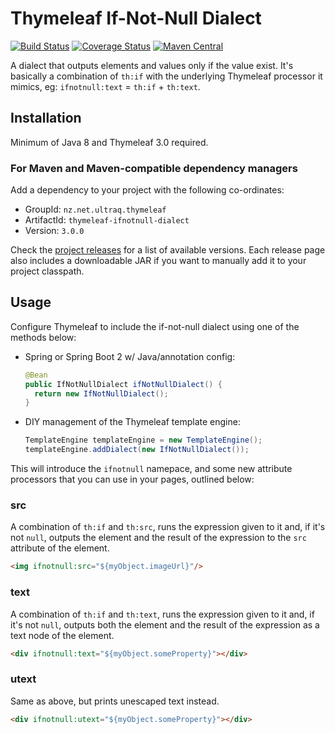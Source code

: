 
Thymeleaf If-Not-Null Dialect
=============================

[![Build Status](https://travis-ci.org/ultraq/thymeleaf-ifnotnull-dialect.svg?branch=master)](https://travis-ci.org/ultraq/thymeleaf-ifnotnull-dialect)
[![Coverage Status](https://coveralls.io/repos/github/ultraq/thymeleaf-ifnotnull-dialect/badge.svg?branch=master)](https://coveralls.io/github/ultraq/thymeleaf-ifnotnull-dialect?branch=master)
[![Maven Central](https://img.shields.io/maven-central/v/nz.net.ultraq.thymeleaf/thymeleaf-ifnotnull-dialect.svg?maxAge=3600)](http://search.maven.org/#search|ga|1|g%3A%22nz.net.ultraq.thymeleaf%22%20AND%20a%3A%22thymeleaf-ifnotnull-dialect%22)

A dialect that outputs elements and values only if the value exist.  It's
basically a combination of `th:if` with the underlying Thymeleaf processor it
mimics, eg: `ifnotnull:text` = `th:if` + `th:text`.


Installation
------------

Minimum of Java 8 and Thymeleaf 3.0 required.

### For Maven and Maven-compatible dependency managers

Add a dependency to your project with the following co-ordinates:

 - GroupId: `nz.net.ultraq.thymeleaf`
 - ArtifactId: `thymeleaf-ifnotnull-dialect`
 - Version: `3.0.0`

Check the [project releases](https://github.com/ultraq/thymeleaf-ifnotnull-dialect/releases)
for a list of available versions.  Each release page also includes a
downloadable JAR if you want to manually add it to your project classpath.


Usage
-----

Configure Thymeleaf to include the if-not-null dialect using one of the methods
below:

 - Spring or Spring Boot 2 w/ Java/annotation config:
   ```java
   @Bean
   public IfNotNullDialect ifNotNullDialect() {
     return new IfNotNullDialect();
   }
   ```

 - DIY management of the Thymeleaf template engine:
   ```java
   TemplateEngine templateEngine = new TemplateEngine();
   templateEngine.addDialect(new IfNotNullDialect());
   ```

This will introduce the `ifnotnull` namepace, and some new attribute processors
that you can use in your pages, outlined below:

### src

A combination of `th:if` and `th:src`, runs the expression given to it and, if
it's not `null`, outputs the element and the result of the expression to the
`src` attribute of the element.

```html
<img ifnotnull:src="${myObject.imageUrl}"/>
```

### text

A combination of `th:if` and `th:text`, runs the expression given to it and, if
it's not `null`, outputs both the element and the result of the expression
as a text node of the element.

```html
<div ifnotnull:text="${myObject.someProperty}"></div>
```

### utext

Same as above, but prints unescaped text instead.

```html
<div ifnotnull:utext="${myObject.someProperty}"></div>
```
